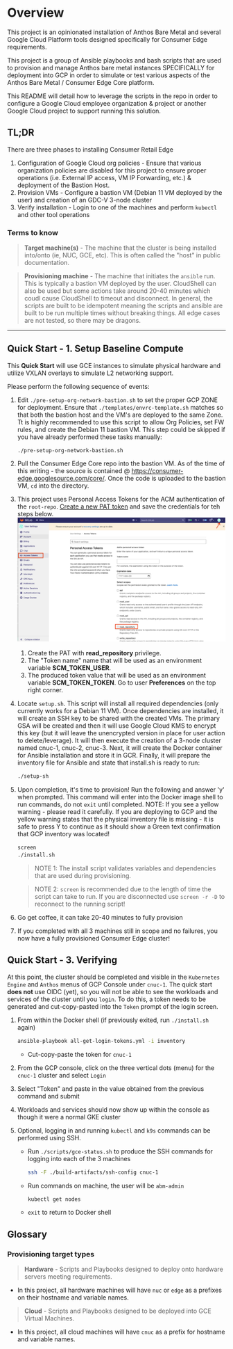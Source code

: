 # Overview

This project is an opinionated installation of Anthos Bare Metal and several Google Cloud Platform tools designed specifically for Consumer Edge requirements.

This project is a group of Ansible playbooks and bash scripts that are used to provision and manage Anthos bare metal instances SPECIFICALLY for deployment into GCP in order to simulate or test various aspects of the Anthos Bare Metal / Consumer Edge Core platform.

This README will detail how to leverage the scripts in the repo in order to configure a Google Cloud employee organization & project or another Google Cloud project to support running this solution.

## TL;DR

There are three phases to installing Consumer Retail Edge

1. Configuration of Google Cloud org policies - Ensure that various organization policies are disabled for this project to ensure proper operations (i.e. External IP access, VM IP Forwarding, etc.) & deployment of the Bastion Host.
1. Provision VMs - Configure a bastion VM (Debian 11 VM deployed by the user) and creation of an GDC-V 3-node cluster
1. Verify installation - Login to one of the machines and perform `kubectl` and other tool operations

### Terms to know

> **Target machine(s)** - The machine that the cluster is being installed into/onto (ie, NUC, GCE, etc). This is often called the "host" in public documentation.

> **Provisioning machine** - The machine that initiates the `ansible` run. This is typically a bastion VM deployed by the user. CloudShell can also be used but some actions take around 20-40 minutes which coudl cause CloudShell to timeout and disconnect. In general, the scripts are built to be idempotent meaning the scripts and ansible are built to be run multiple times without breaking things. All edge cases are not tested, so there may be dragons.

---

## Quick Start - 1. Setup Baseline Compute

This **Quick Start** will use GCE instances to simulate physical hardware and utilize VXLAN overlays to simulate L2 networking support.

Please perform the following sequence of events:

1. Edit `./pre-setup-org-network-bastion.sh` to set the proper GCP ZONE for deployment. Ensure that `./templates/envrc-template.sh` matches so that both the bastion host and the VM's are deployed to the same Zone. Tt is highly recommended to use this script to allow Org Policies, set FW rules, and create the Debian 11 bastion VM. This step could be skipped if you have already performed these tasks manually:

   ```shell
   ./pre-setup-org-network-bastion.sh
   ```

1. Pull the Consumer Edge Core repo into the bastion VM. As of the time of this writing - the source is contained @ https://consumer-edge.googlesource.com/core/. Once the code is uploaded to the bastion VM, `cd` into the directory.

1. This project uses Personal Access Tokens for the ACM authentication of the `root-repo`. [Create a new PAT token](https://docs.gitlab.com/ee/user/project/deploy_tokens/) and save the credentials for teh steps below. ![gitlab token](docs/Gitlab_token.png)

   1. Create the PAT with **read_repository** privilege.
   1. The "Token name" name that will be used as an environment variable **SCM_TOKEN_USER**.
   1. The produced token value that will be used as an environment variable **SCM_TOKEN_TOKEN**. Go to user **Preferences** on the top right corner.

1. Locate `setup.sh`. This script will install all required dependencies (only currently works for a Debian 11 VM). Once dependencies are installed, it will create an SSH key to be shared with the created VMs. The primary GSA will be created and then it will use Google Cloud KMS to encrypt this key (but it will leave the unencrypted version in place for user action to delete/leverage). It will then execute the creation of a 3-node cluster named cnuc-1, cnuc-2, cnuc-3. Next, it will create the Docker container for Ansible installation and store it in GCR. Finally, it will prepare the inventory file for Ansible and state that install.sh is ready to run:

   ```bash
   ./setup-sh
   ```

1. Upon completion, it's time to provision! Run the following and answer 'y' when prompted. This command will enter into the Docker image shell to run commands, do not `exit` until completed. NOTE: If you see a yellow warning - please read it carefully. If you are deploying to GCP and the yellow warning states that the physical inventory file is missing - it is safe to press Y to continue as it should show a Green text confirmation that GCP inventory was located!

   ```bash
   screen
   ./install.sh
   ```

   > NOTE 1: The install script validates variables and dependencies that are used during provisioning.

   > NOTE 2: `screen` is recommended due to the length of time the script can take to run. If you are disconnected use `screen -r -D` to reconnect to the running script!

1. Go get coffee, it can take 20-40 minutes to fully provision

1. If you completed with all 3 machines still in scope and no failures, you now have a fully provisioned Consumer Edge cluster!

## Quick Start - 3. Verifying

At this point, the cluster should be completed and visible in the `Kubernetes Engine` and `Anthos` menus of GCP Console under `cnuc-1`. The quick start **does not** use OIDC (yet), so you will not be able to see the workloads and services of the cluster until you `login`. To do this, a token needs to be generated and cut-copy-pasted into the `Token` prompt of the login screen.

1. From within the Docker shell (if previously exited, run `./install.sh` again)

   ```bash
   ansible-playbook all-get-login-tokens.yml -i inventory
   ```

   - Cut-copy-paste the token for `cnuc-1`

1. From the GCP console, click on the three vertical dots (menu) for the `cnuc-1` cluster and select `Login`

1. Select "Token" and paste in the value obtained from the previous command and submit

1. Workloads and services should now show up within the console as though it were a normal GKE cluster

1. Optional, logging in and running `kubectl` and `k9s` commands can be performed using SSH.

   - Run `./scripts/gce-status.sh` to produce the SSH commands for logging into each of the 3 machines

     ```bash
     ssh -F ./build-artifacts/ssh-config cnuc-1
     ```

   - Run commands on machine, the user will be `abm-admin`

     ```bash
     kubectl get nodes
     ```

   - `exit` to return to Docker shell

## Glossary

### Provisioning target types

> **Hardware** - Scripts and Playbooks designed to deploy onto hardware servers meeting requirements.

- In this project, all hardware machines will have `nuc` or `edge` as a prefixes on their hostname and variable names.

> **Cloud** - Scripts and Playbooks designed to be deployed into GCE Virtual Machines.

- In this project, all cloud machines will have `cnuc` as a prefix for hostname and variable names.
